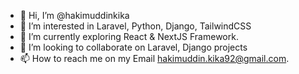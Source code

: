 - 👋 Hi, I’m @hakimuddinkika
- 👀 I’m interested in Laravel, Python, Django, TailwindCSS
- 🌱 I’m currently exploring React & NextJS Framework.
- 💞️ I’m looking to collaborate on Laravel, Django projects
- 📫 How to reach me on my Email hakimuddin.kika92@gmail.com.

<!---
hakimuddinkika/hakimuddinkika is a ✨ special ✨ repository because its `README.md` (this file) appears on your GitHub profile.
You can click the Preview link to take a look at your changes.
--->
